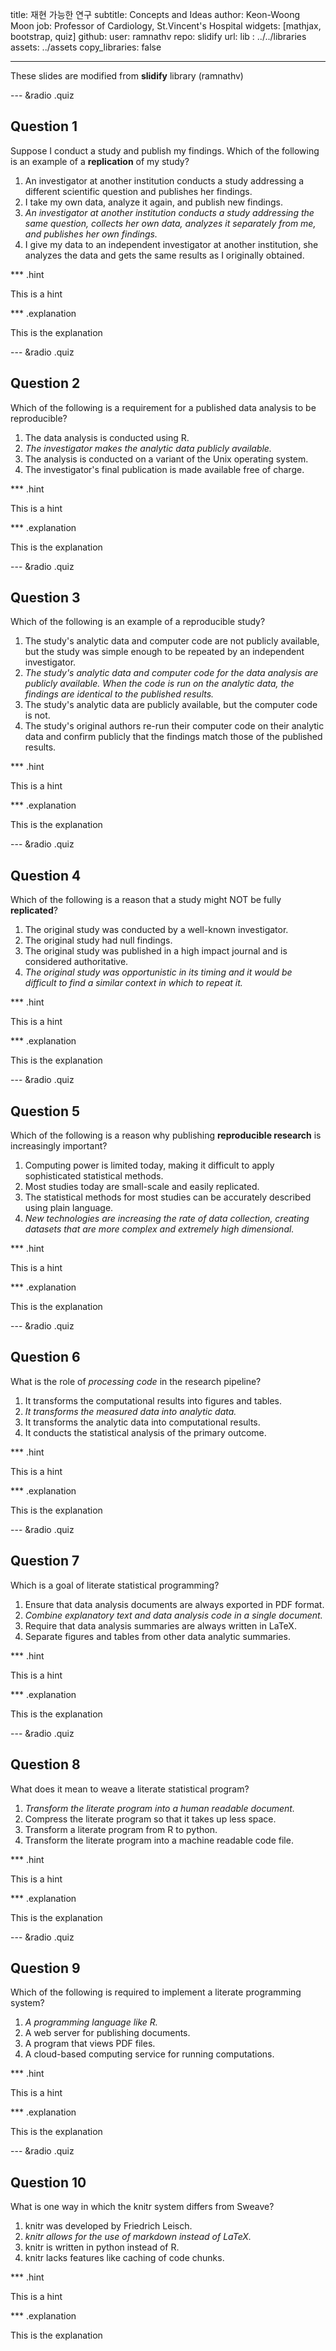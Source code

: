 
title: 재현 가능한 연구 
subtitle: Concepts and Ideas
author: Keon-Woong Moon
job: Professor of Cardiology, St.Vincent's Hospital
widgets: [mathjax, bootstrap, quiz]
github:
  user: ramnathv
  repo: slidify
url:
  lib   : ../../libraries
  assets: ../assets
copy_libraries: false

---

These slides are modified from **slidify** library (ramnathv)

--- &radio .quiz



## Question 1 ##

Suppose I conduct a study and publish my findings. Which of the following is an example of a **replication** of my study?

1. An investigator at another institution conducts a study addressing a different scientific question and publishes her findings.
2. I take my own data, analyze it again, and publish new findings.
3. _An investigator at another institution conducts a study addressing the same question, collects her own data, analyzes it separately from me, and publishes her own findings._
4. I give my data to an independent investigator at another institution, she analyzes the data and gets the same results as I originally obtained.

*** .hint

This is a hint

*** .explanation

This is the explanation

--- &radio .quiz

## Question 2 ##

Which of the following is a requirement for a published data analysis to be reproducible?

1. The data analysis is conducted using R.
2. _The investigator makes the analytic data publicly available._
3. The analysis is conducted on a variant of the Unix operating system.
4. The investigator's final publication is made available free of charge.
   

*** .hint

This is a hint

*** .explanation

This is the explanation

--- &radio .quiz

## Question 3 ##

Which of the following is an example of a reproducible study?

1. The study's analytic data and computer code are not publicly available, but the study was simple enough to be repeated by an independent investigator.
2. _The study's analytic data and computer code for the data analysis are publicly available. When the code is run on the analytic data, the findings are identical to the published results._
3. The study's analytic data are publicly available, but the computer code is not.
4. The study's original authors re-run their computer code on their analytic data and confirm publicly that the findings match those of the published results.
   

*** .hint

This is a hint

*** .explanation

This is the explanation

--- &radio .quiz

## Question 4 ##

Which of the following is a reason that a study might NOT be fully **replicated**?

1. The original study was conducted by a well-known investigator.
2. The original study had null findings.
3. The original study was published in a high impact journal and is considered authoritative.
4. _The original study was opportunistic in its timing and it would be difficult to find a similar context in which to repeat it._
   

*** .hint

This is a hint

*** .explanation

This is the explanation

--- &radio .quiz

## Question 5 ##

Which of the following is a reason why publishing **reproducible research** is increasingly important?

1. Computing power is limited today, making it difficult to apply sophisticated statistical methods.
2. Most studies today are small-scale and easily replicated.
3. The statistical methods for most studies can be accurately described using plain language.
4. _New technologies are increasing the rate of data collection, creating datasets that are more complex and extremely high dimensional._
   

*** .hint

This is a hint

*** .explanation

This is the explanation

--- &radio .quiz

## Question 6 ##

What is the role of *processing code* in the research pipeline?

1. It transforms the computational results into figures and tables.
2. _It transforms the measured data into analytic data._
3. It transforms the analytic data into computational results.
4. It conducts the statistical analysis of the primary outcome.
   

*** .hint

This is a hint

*** .explanation

This is the explanation

--- &radio .quiz

## Question 7 ##

Which is a goal of literate statistical programming?

1. Ensure that data analysis documents are always exported in PDF format.
2. _Combine explanatory text and data analysis code in a single document._
3. Require that data analysis summaries are always written in LaTeX.
4. Separate figures and tables from other data analytic summaries.
   

*** .hint

This is a hint

*** .explanation

This is the explanation

--- &radio .quiz

## Question 8 ##

What does it mean to weave a literate statistical program?

1. _Transform the literate program into a human readable document._
2. Compress the literate program so that it takes up less space.
3. Transform a literate program from R to python.
4. Transform the literate program into a machine readable code file.
   

*** .hint

This is a hint

*** .explanation

This is the explanation


--- &radio .quiz

## Question 9 ##

Which of the following is required to implement a literate programming system?

1. _A programming language like R._
2. A web server for publishing documents.
3. A program that views PDF files.
4. A cloud-based computing service for running computations.
   

*** .hint

This is a hint

*** .explanation

This is the explanation

--- &radio .quiz

## Question 10 ##

What is one way in which the knitr system differs from Sweave?

1. knitr was developed by Friedrich Leisch.
2. _knitr allows for the use of markdown instead of LaTeX._
3. knitr is written in python instead of R.
4. knitr lacks features like caching of code chunks.

*** .hint

This is a hint

*** .explanation

This is the explanation
